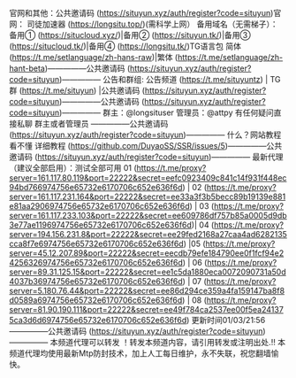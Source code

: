 官网和其他：公共邀请码
 (https://situyun.xyz/auth/register?code=situyun)官网： 司徒加速器 (https://longsitu.top/)(需科学上网）
备用域名（无需梯子）： 备用① (https://situcloud.xyz/)|备用② (https://situyun.tk/)|备用③ (https://situcloud.tk/)|备用④
 (https://longsitu.tk/)TG语言包  简体 (https://t.me/setlanguage/zh-hans-raw)|繁体
 (https://t.me/setlanguage/zh-hant-beta)—————公共邀请码 (https://situyun.xyz/auth/register?code=situyun)—————
公告和群组:
公告频道 (https://t.me/situyuntz) | TG群 (https://t.me/situyun) |公共邀请码
 (https://situyun.xyz/auth/register?code=situyun)—————公共邀请码 (https://situyun.xyz/auth/register?code=situyun)—————
群主：@longsituser
管理员：@attpy
有任何疑问直接私聊 群主或者管理员
—————公共邀请码 (https://situyun.xyz/auth/register?code=situyun)—————
什么？网站教程看不懂 
详细教程
 (https://github.com/DuyaoSS/SSR/issues/5)—————公共邀请码 (https://situyun.xyz/auth/register?code=situyun)—————
最新代理 （建议全部启用）：测试全部可用
01 (https://t.me/proxy?server=161.117.80.119&port=22222&secret=eefc0923409c841c14f931f448ec94bd766974756e65732e6170706c652e636f6d) | 02 (https://t.me/proxy?server=161.117.231.164&port=22222&secret=ee33a3f3b5becc89b19139e881e81aa2906974756e65732e6170706c652e636f6d) | 03 (https://t.me/proxy?server=161.117.233.103&port=22222&secret=ee609786df757b85a0005d9db3e77ae1196974756e65732e6170706c652e636f6d)| 04 (https://t.me/proxy?server=194.156.231.8&port=22222&secret=ee29fed2168a27caa4ad6282135cca8f7e6974756e65732e6170706c652e636f6d) |05 (https://t.me/proxy?server=45.12.207.89&port=22222&secret=eecdb79efe184790ee0f1fcf94e24256326974756e65732e6170706c652e636f6d) | 06 (https://t.me/proxy?server=89.31.125.15&port=22222&secret=ee1c5da1880eca0072090731a50d4037b36974756e65732e6170706c652e636f6d) | 07 (https://t.me/proxy?server=5.180.76.44&port=22222&secret=ee86d294ce359a4fa159147ba8f8d0589a6974756e65732e6170706c652e636f6d) | 08
 (https://t.me/proxy?server=81.90.190.111&port=22222&secret=ee49f784ca2537ee00f5ea241375ca3d6d6974756e65732e6170706c652e636f6d)           更新时间01/03/21:56
—————公共邀请码 (https://situyun.xyz/auth/register?code=situyun)—————
本频道代理可以转发
！转发本频道内容，请引用转发或注明出处.!!
本频道代理均使用最新Mtp防封技术，加上人工每日维护，永不失联，祝您翻墙愉快。
